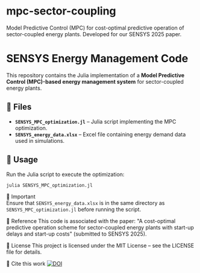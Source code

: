 
# mpc-sector-coupling
Model Predictive Control (MPC) for cost-optimal predictive operation of sector-coupled energy plants. Developed for our SENSYS 2025 paper.

# **SENSYS Energy Management Code**  

This repository contains the Julia implementation of a **Model Predictive Control (MPC)-based energy management system** for sector-coupled energy plants.  

## 📂 **Files**  
- **`SENSYS_MPC_optimization.jl`** – Julia script implementing the MPC optimization.  
- **`SENSYS_energy_data.xlsx`** – Excel file containing energy demand data used in simulations.  

## 🚀 **Usage**  
Run the Julia script to execute the optimization:  
```julia
julia SENSYS_MPC_optimization.jl
```

📌 Important  
Ensure that `SENSYS_energy_data.xlsx` is in the same directory as `SENSYS_MPC_optimization.jl` before running the script.

📌 Reference
This code is associated with the paper:
"A cost-optimal predictive operation scheme for sector-coupled energy plants with start-up delays and start-up costs" (submitted to SENSYS 2025).

📝 License
This project is licensed under the MIT License – see the LICENSE file for details.

📖 Cite this work
[![DOI](https://zenodo.org/badge/936695872.svg)](https://doi.org/10.5281/zenodo.14906886)









